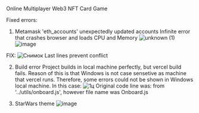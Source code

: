 Online Multiplayer Web3 NFT Card Game

Fixed errors: 
1) Metamask 'eth_accounts' unexpectedly updated accounts 
  Infinite error that crashes browser and loads CPU and Memory
  ![unknown (1)](https://user-images.githubusercontent.com/45449130/200332604-34038474-00ce-45f2-af8b-d3e6f41286e6.png)
![image](https://user-images.githubusercontent.com/45449130/200332623-56976016-895d-4ea0-a019-b9902873fce3.png)


FIX: ![Снимок](https://user-images.githubusercontent.com/45449130/200332946-d897439e-487b-4233-9f60-a8aa60dec879.PNG)
Last lines prevent conflict



2) Build error
  Project builds in local machine perfectly, but vercel build fails. Reason of this is that Windows is not case sensetive as machine that vercel runs.
  Therefore, some errors could not be shown in Windows local machine. In this case:
  ![1ц](https://user-images.githubusercontent.com/45449130/200333621-37269eab-7348-4dfb-9e79-ecceba322ea9.PNG)
  Original code line was: from '../utils/onboard.js', however file name was Onboard.js


3) StarWars theme
  ![image](https://user-images.githubusercontent.com/45449130/202151465-5feb0420-6ae3-4bfd-b024-f7f8df41aa89.png)
